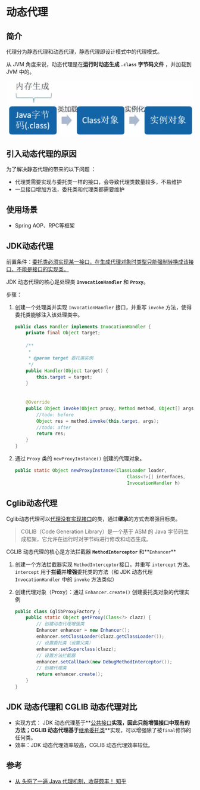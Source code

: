 # 动态代理

## 简介

代理分为静态代理和动态代理，静态代理即设计模式中的代理模式。

从 JVM 角度来说，动态代理是在**运行时动态生成 `.class` 字节码文件** ，并加载到 JVM 中的。

![image-20210908220227638](https://raw.githubusercontent.com/cluckl/Pinnned-repo/master/img/20210908220230.png)

## 引入动态代理的原因

为了解决静态代理的带来的以下问题 ：

- 代理类需要实现与委托类一样的接口，会导致代理类数量较多，不易维护
- 一旦接口增加方法，委托类和代理类都需要维护

## 使用场景

* Spring AOP、RPC等框架

## JDK动态代理

前置条件：<u>委托类必须实现某一接口，在生成代理对象时类型只能强制转换成该接口，不能是接口的实现类。</u>

JDK 动态代理的核心是处理类 **`InvocationHandler`** 和 **`Proxy`**。

步骤：

1. 创建一个处理类并实现 `InvocationHandler` 接口，并重写 `invoke` 方法，使得委托类能够注入该处理类中。

   ```java
   public class Handler implements InvocationHandler {
       private final Object target;
   
       /**
        * 
        * @param target 委托类实例
        */
       public Handler(Object target) {
           this.target = target;
       }
   
   
       @Override
       public Object invoke(Object proxy, Method method, Object[] args) throws Throwable {
           //todo: before
           Object res = method.invoke(this.target, args);
           //todo: after
           return res;
       }
   }
   ```

   

2. 通过 `Proxy` 类的 `newProxyInstance()` 创建的代理对象。

   ```java
   public static Object newProxyInstance(ClassLoader loader,
                                             Class<?>[] interfaces,
                                             InvocationHandler h)
   ```



## Cglib动态代理

Cglib动态代理可以<u>代理没有实现接口</u>的类，通过**继承**的方式去增强目标类。

> CGLIB（Code Generation Library）是一个基于 ASM 的 Java 字节码生成框架，它允许在运行时对字节码进行修改和动态生成。

CGLIB 动态代理的核心是方法拦截器 **`MethodInterceptor`** 和**`Enhancer`**

1. 创建一个方法拦截器实现 `MethodInterceptor`接口，并重写 `intercept` 方法。`intercept` 用于**拦截**并**增强**委托类的方法（和 JDK 动态代理 `InvocationHandler` 中的 `invoke` 方法类似）

2. 创建代理对象（Proxy）：通过 `Enhancer.create()` 创建委托类对象的代理实例

   ```JAVA
   public class CglibProxyFactory {
       public static Object getProxy(Class<?> clazz) {
           // 创建动态代理增强类
           Enhancer enhancer = new Enhancer();
           enhancer.setClassLoader(clazz.getClassLoader());
           // 设置委托类（设置父类）
           enhancer.setSuperclass(clazz);
           // 设置方法拦截器
           enhancer.setCallback(new DebugMethodInterceptor());
           // 创建代理类
           return enhancer.create();
       }
   }	
   ```

## **JDK 动态代理和 CGLIB 动态代理对比**

* 实现方式： JDK 动态代理基于**<u>公共接口</u>**实现，因此只能增强接口中现有的方法；CGLIB 动态代理基于**<u>继承委托类</u>**实现，可以增强除了被`final`修饰的任何类。
* 效率：JDK 动态代理效率较高，CGLIB 动态代理效率较低。

## 参考

* [从 头捋了一遍 Java 代理机制，收获颇丰！ 知乎](https://zhuanlan.zhihu.com/p/354402149)